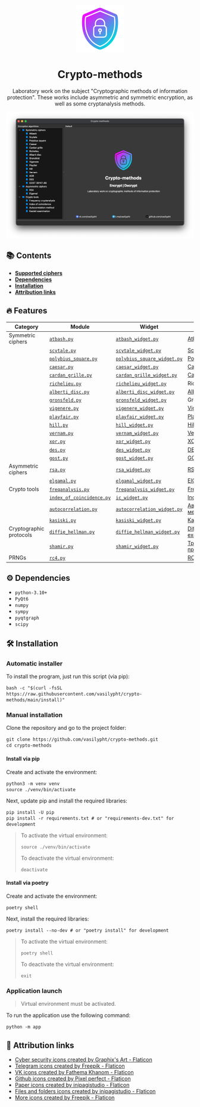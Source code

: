 <p align="center">
    <img src="/resources/crypto-methods.png" alt="preview" height="128" width="128">
</p>
<div>
    <h1 align="center">Crypto-methods</h1>
    <p align="center">Laboratory work on the subject "Cryptographic methods of information protection". These works include asymmetric and symmetric encryption, as well as some cryptanalysis methods.</p>
</div>

![image-app](/resources/screenshots/image-app.png)


## :books: Contents

- [**Supported ciphers**](#fire-features)
- [**Dependencies**](#gear-dependencies)
- [**Installation**](#hammer_and_wrench-installation)
- [**Attribution links**](#link-attribution-links)

## :fire: Features


| Category                | Module                                                                 | Widget                                                                                         | Description                                                                                      |
|-------------------------|------------------------------------------------------------------------|------------------------------------------------------------------------------------------------|--------------------------------------------------------------------------------------------------|
| Symmetric ciphers       | [`atbash.py`](/app/crypto/symmetric/atbash.py)                         | [`atbash_widget.py`](/app/gui/symmetric/atbash/atbash_widget.py)                               | [Atbash cipher](https://en.wikipedia.org/wiki/Atbash)                                            |
|                         | [`scytale.py`](/app/crypto/symmetric/scytale.py)                       | [`scytale_widget.py`](/app/gui/symmetric/scytale/scytale_widget.py)                            | [Scytale cipher](https://en.wikipedia.org/wiki/Scytale)                                          |
|                         | [`polybius_square.py`](/app/crypto/symmetric/polybius_square.py)       | [`polybius_square_widget.py`](/app/gui/symmetric/polybius_square/polybius_square_widget.py)    | [Polybius square](https://en.wikipedia.org/wiki/Polybius_square)                                 |
|                         | [`caesar.py`](/app/crypto/symmetric/caesar.py)                         | [`caesar_widget.py`](/app/gui/symmetric/caesar/caesar_widget.py)                               | [Caesar cipher](https://en.wikipedia.org/wiki/Caesar_cipher)                                     |
|                         | [`cardan_grille.py`](/app/crypto/symmetric/cardan_grille.py)           | [`cardan_grille_widget.py`](/app/gui/symmetric/cardan_grille/cardan_grille_widget.py)          | [Cardan grille](https://en.wikipedia.org/wiki/Cardan_grille)                                     |
|                         | [`richelieu.py`](/app/crypto/symmetric/richelieu.py)                   | [`richelieu_widget.py`](/app/gui/symmetric/richelieu/richelieu_widget.py)                      | Richelieu cipher                                                                                 |
|                         | [`alberti_disc.py`](/app/crypto/symmetric/alberti_disc.py)             | [`alberti_disc_widget.py`](/app/gui/symmetric/alberti_disc/alberti_disc_widget.py)             | [Alberti cipher](https://en.wikipedia.org/wiki/Alberti_cipher)                                   |
|                         | [`gronsfeld.py`](/app/crypto/symmetric/gronsfeld.py)                   | [`gronsfeld_widget.py`](/app/gui/symmetric/gronsfeld/gronsfeld_widget.py)                      | Gronsfeld cipher                                                                                 |
|                         | [`vigenere.py`](/app/crypto/symmetric/vigenere.py)                     | [`vigenere_widget.py`](/app/gui/symmetric/vigenere/vigenere_widget.py)                         | [Vigenère cipher](https://en.wikipedia.org/wiki/Vigen%C3%A8re_cipher)                            |
|                         | [`playfair.py`](/app/crypto/symmetric/playfair.py)                     | [`playfair_widget.py`](/app/gui/symmetric/playfair/playfair_widget.py)                         | [Playfair cipher](https://en.wikipedia.org/wiki/Playfair_cipher)                                 |
|                         | [`hill.py`](/app/crypto/symmetric/hill.py)                             | [`hill_widget.py`](/app/gui/symmetric/hill/hill_widget.py)                                     | [Hill cipher](https://en.wikipedia.org/wiki/Hill_cipher)                                         |
|                         | [`vernam.py`](/app/crypto/symmetric/vernam.py)                         | [`vernam_widget.py`](/app/gui/symmetric/vernam/vernam_widget.py)                               | [Vernam cipher](https://en.wikipedia.org/wiki/One-time_pad)                                      |
|                         | [`xor.py`](/app/crypto/symmetric/xor.py)                               | [`xor_widget.py`](/app/gui/symmetric/xor/xor_widget.py)                                        | [XOR cipher](https://en.wikipedia.org/wiki/XOR_cipher)                                           |
|                         | [`des.py`](/app/crypto/symmetric/des.py)                               | [`des_widget.py`](/app/gui/symmetric/des/des_widget.py)                                        | [DES cipher](https://en.wikipedia.org/wiki/Data_Encryption_Standard)                             |
|                         | [`gost.py`](/app/crypto/symmetric/gost.py)                             | [`gost_widget.py`](/app/gui/symmetric/gost/gost_widget.py)                                     | [GOST 28147-89](https://en.wikipedia.org/wiki/GOST_(block_cipher))                               |
| Asymmetric ciphers      | [`rsa.py`](/app/crypto/asymmetric/rsa.py)                              | [`rsa_widget.py`](/app/gui/asymmetric/rsa/rsa_widget.py)                                       | [RSA (cryptosystem)](https://en.wikipedia.org/wiki/RSA_(cryptosystem))                           |
|                         | [`elgamal.py`](/app/crypto/asymmetric/elgamal.py)                      | [`elgamal_widget.py`](/app/gui/asymmetric/elgamal/elgamal_widget.py)                           | [ElGamal encryption](https://en.wikipedia.org/wiki/ElGamal_encryption)                           |
| Crypto tools            | [`freqanalysis.py`](/app/crypto/tools/freqanalysis.py)                 | [`freqanalysis_widget.py`](/app/gui/cryptotools/freqanalysis/freqanalysis_widget.py)           | [Frequency analysis](https://en.wikipedia.org/wiki/Frequency_analysis)                           |
|                         | [`index_of_coincidence.py`](/app/crypto/tools/index_of_coincidence.py) | [`ic_widget.py`](/app/gui/cryptotools/index_of_coincidence/ic_widget.py)                       | [Index of coincidence](https://en.wikipedia.org/wiki/Index_of_coincidence)                       |
|                         | [`autocorrelation.py`](/app/crypto/tools/autocorrelation.py)           | [`autocorrelation_widget.py`](/app/gui/cryptotools/autocorrelation/autocorrelation_widget.py)  | [Автокорреляционный метод](https://ru.wikipedia.org/wiki/Автокорреляционный_метод)               |
|                         | [`kasiski.py`](/app/crypto/tools/kasiski.py)                           | [`kasiski_widget.py`](/app/gui/cryptotools/kasiski/kasiski_widget.py)                          | [Kasiski examination](https://en.wikipedia.org/wiki/Kasiski_examination)                         |
| Cryptographic protocols | [`diffie_hellman.py`](/app/crypto/protocols/diffie_hellman.py)         | [`diffie_hellman_widget.py`](/app/gui/cryptoprotocols/diffie_hellman/diffie_hellman_widget.py) | [Diffie–Hellman key exchange](https://en.wikipedia.org/wiki/Diffie%E2%80%93Hellman_key_exchange) |
|                         | [`shamir.py`](/app/crypto/protocols/shamir.py)                         | [`shamir_widget.py`](/app/gui/cryptoprotocols/shamir/shamir_widget.py)                         | [Трёхэтапный протокол Шамира](https://ru.wikipedia.org/wiki/Трёхэтапный_протокол_Шамира)         |
| PRNGs                   | [`rc4.py`](/app/crypto/prngs/rc4.py)                                   |                                                                                                | [RC4](https://en.wikipedia.org/wiki/RC4)                                                         |

## :gear: Dependencies

- `python-3.10+`
- `PyQt6`
- `numpy`
- `sympy`
- `pyqtgraph`
- `scipy`

## :hammer_and_wrench: Installation

### Automatic installer

To install the program, just run this script (via pip):

```shell
bash -c "$(curl -fsSL https://raw.githubusercontent.com/vasilypht/crypto-methods/main/install)"
```

### Manual installation

Clone the repository and go to the project folder:

```shell
git clone https://github.com/vasilypht/crypto-methods.git
cd crypto-methods
```

#### Install via pip

Create and activate the environment:

```shell
python3 -m venv venv
source ./venv/bin/activate
```

Next, update pip and install the required libraries:

```shell
pip install -U pip
pip install -r requirements.txt # or "requirements-dev.txt" for development
```


> To activate the virtual environment:
> ```shell
> source ./venv/bin/activate
> ```
>
> To deactivate the virtual environment:
> ```shell
> deactivate
> ```

#### Install via poetry

Create and activate the environment:

```shell
poetry shell
```

Next, install the required libraries:

```shell
poetry install --no-dev # or "poetry install" for development
```

> To activate the virtual environment:
> ```shell
> poetry shell
> ```
>
> To deactivate the virtual environment:
> ```shell
> exit
> ```

### Application launch

> Virtual environment must be activated.

To run the application use the following command:

```shell
python -m app
```


## :link: Attribution links

- <a href="https://www.flaticon.com/free-icons/cyber-security" title="cyber security icons">Cyber security icons created by Graphix's Art - Flaticon</a>
- <a href="https://www.flaticon.com/free-icons/telegram" title="telegram icons">Telegram icons created by Freepik - Flaticon</a>
- <a href="https://www.flaticon.com/free-icons/vk" title="VK icons">VK icons created by Fathema Khanom - Flaticon</a>
- <a href="https://www.flaticon.com/free-icons/github" title="github icons">Github icons created by Pixel perfect - Flaticon</a>
- <a href="https://www.flaticon.com/free-icons/paper" title="paper icons">Paper icons created by inipagistudio - Flaticon</a>
- <a href="https://www.flaticon.com/free-icons/files-and-folders" title="files and folders icons">Files and folders icons created by inipagistudio - Flaticon</a>
- <a href="https://www.flaticon.com/free-icons/more" title="more icons">More icons created by Freepik - Flaticon</a>
